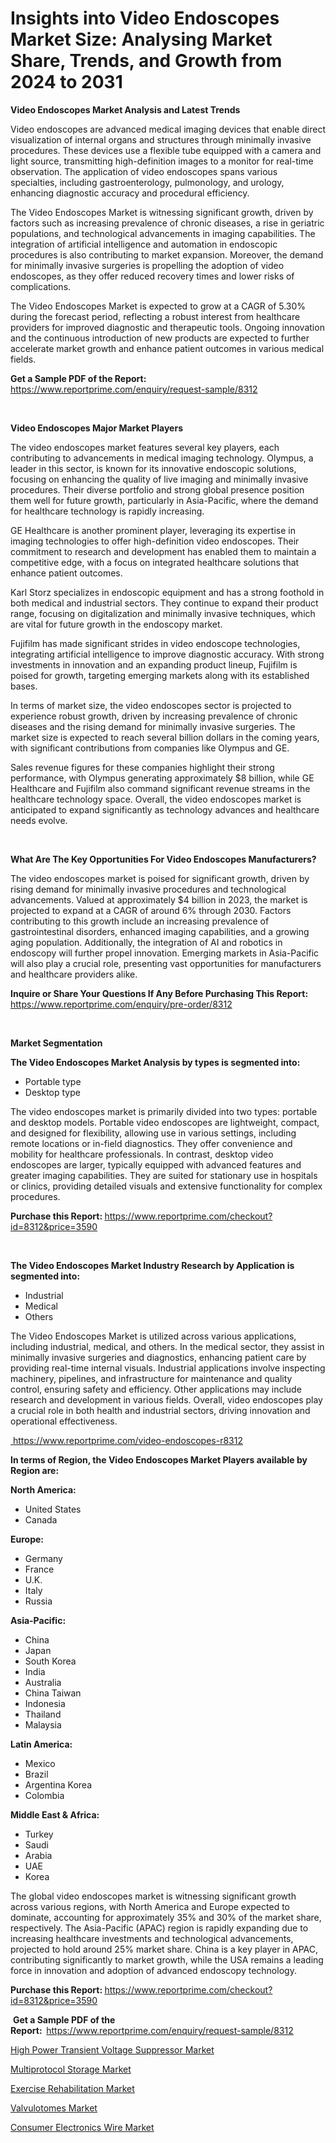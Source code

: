 <p><h1>Insights into Video Endoscopes Market Size: Analysing Market Share, Trends, and Growth from 2024 to 2031</h1></p><p><strong>Video Endoscopes Market Analysis and Latest Trends</strong></p>
<p><p>Video endoscopes are advanced medical imaging devices that enable direct visualization of internal organs and structures through minimally invasive procedures. These devices use a flexible tube equipped with a camera and light source, transmitting high-definition images to a monitor for real-time observation. The application of video endoscopes spans various specialties, including gastroenterology, pulmonology, and urology, enhancing diagnostic accuracy and procedural efficiency.</p><p>The Video Endoscopes Market is witnessing significant growth, driven by factors such as increasing prevalence of chronic diseases, a rise in geriatric populations, and technological advancements in imaging capabilities. The integration of artificial intelligence and automation in endoscopic procedures is also contributing to market expansion. Moreover, the demand for minimally invasive surgeries is propelling the adoption of video endoscopes, as they offer reduced recovery times and lower risks of complications.</p><p>The Video Endoscopes Market is expected to grow at a CAGR of 5.30% during the forecast period, reflecting a robust interest from healthcare providers for improved diagnostic and therapeutic tools. Ongoing innovation and the continuous introduction of new products are expected to further accelerate market growth and enhance patient outcomes in various medical fields.</p></p>
<p><strong>Get a Sample PDF of the Report:&nbsp;</strong> <a href="https://www.reportprime.com/enquiry/request-sample/8312?utm_campaign=1159&utm_medium=2&utm_source=Github&utm_content=ia&utm_term=02102024&utm_id=video-endoscopes">https://www.reportprime.com/enquiry/request-sample/8312</a></p>
<p>&nbsp;</p>
<p><strong>Video Endoscopes Major Market Players</strong></p>
<p><p>The video endoscopes market features several key players, each contributing to advancements in medical imaging technology. Olympus, a leader in this sector, is known for its innovative endoscopic solutions, focusing on enhancing the quality of live imaging and minimally invasive procedures. Their diverse portfolio and strong global presence position them well for future growth, particularly in Asia-Pacific, where the demand for healthcare technology is rapidly increasing.</p><p>GE Healthcare is another prominent player, leveraging its expertise in imaging technologies to offer high-definition video endoscopes. Their commitment to research and development has enabled them to maintain a competitive edge, with a focus on integrated healthcare solutions that enhance patient outcomes.</p><p>Karl Storz specializes in endoscopic equipment and has a strong foothold in both medical and industrial sectors. They continue to expand their product range, focusing on digitalization and minimally invasive techniques, which are vital for future growth in the endoscopy market.</p><p>Fujifilm has made significant strides in video endoscope technologies, integrating artificial intelligence to improve diagnostic accuracy. With strong investments in innovation and an expanding product lineup, Fujifilm is poised for growth, targeting emerging markets along with its established bases.</p><p>In terms of market size, the video endoscopes sector is projected to experience robust growth, driven by increasing prevalence of chronic diseases and the rising demand for minimally invasive surgeries. The market size is expected to reach several billion dollars in the coming years, with significant contributions from companies like Olympus and GE.</p><p>Sales revenue figures for these companies highlight their strong performance, with Olympus generating approximately $8 billion, while GE Healthcare and Fujifilm also command significant revenue streams in the healthcare technology space. Overall, the video endoscopes market is anticipated to expand significantly as technology advances and healthcare needs evolve.</p></p>
<p>&nbsp;</p>
<p><strong>What Are The Key Opportunities For Video Endoscopes Manufacturers?</strong></p>
<p><p>The video endoscopes market is poised for significant growth, driven by rising demand for minimally invasive procedures and technological advancements. Valued at approximately $4 billion in 2023, the market is projected to expand at a CAGR of around 6% through 2030. Factors contributing to this growth include an increasing prevalence of gastrointestinal disorders, enhanced imaging capabilities, and a growing aging population. Additionally, the integration of AI and robotics in endoscopy will further propel innovation. Emerging markets in Asia-Pacific will also play a crucial role, presenting vast opportunities for manufacturers and healthcare providers alike.</p></p>
<p><strong>Inquire or Share Your Questions If Any Before Purchasing This Report:</strong> <a href="https://www.reportprime.com/enquiry/pre-order/8312?utm_campaign=1159&utm_medium=2&utm_source=Github&utm_content=ia&utm_term=02102024&utm_id=video-endoscopes">https://www.reportprime.com/enquiry/pre-order/8312</a></p>
<p>&nbsp;</p>
<p><strong>Market Segmentation</strong></p>
<p><strong>The Video Endoscopes Market Analysis by types is segmented into:</strong></p>
<p><ul><li>Portable type</li><li>Desktop type</li></ul></p>
<p><p>The video endoscopes market is primarily divided into two types: portable and desktop models. Portable video endoscopes are lightweight, compact, and designed for flexibility, allowing use in various settings, including remote locations or in-field diagnostics. They offer convenience and mobility for healthcare professionals. In contrast, desktop video endoscopes are larger, typically equipped with advanced features and greater imaging capabilities. They are suited for stationary use in hospitals or clinics, providing detailed visuals and extensive functionality for complex procedures.</p></p>
<p><strong>Purchase this Report:&nbsp;</strong><a href="https://www.reportprime.com/checkout?id=8312&price=3590&utm_campaign=1159&utm_medium=2&utm_source=Github&utm_content=ia&utm_term=02102024&utm_id=video-endoscopes">https://www.reportprime.com/checkout?id=8312&price=3590</a></p>
<p>&nbsp;</p>
<p><strong>The Video Endoscopes Market Industry Research by Application is segmented into:</strong></p>
<p><ul><li>Industrial</li><li>Medical</li><li>Others</li></ul></p>
<p><p>The Video Endoscopes Market is utilized across various applications, including industrial, medical, and others. In the medical sector, they assist in minimally invasive surgeries and diagnostics, enhancing patient care by providing real-time internal visuals. Industrial applications involve inspecting machinery, pipelines, and infrastructure for maintenance and quality control, ensuring safety and efficiency. Other applications may include research and development in various fields. Overall, video endoscopes play a crucial role in both health and industrial sectors, driving innovation and operational effectiveness.</p></p>
<p><a href="https://www.reportprime.com/video-endoscopes-r8312?utm_campaign=1159&utm_medium=2&utm_source=Github&utm_content=ia&utm_term=02102024&utm_id=video-endoscopes">&nbsp;https://www.reportprime.com/video-endoscopes-r8312</a></p>
<p><strong>In terms of Region, the Video Endoscopes Market Players available by Region are:</strong></p>
<p>
    <p> <strong> North America: </strong>
        <ul>
            <li>United States</li>
            <li>Canada</li>
        </ul>
        </p> 
    <p> <strong> Europe: </strong>
        <ul>
            <li>Germany</li>
            <li>France</li>
            <li>U.K.</li>
            <li>Italy</li>
            <li>Russia</li>
        </ul>
        </p> 
    <p> <strong> Asia-Pacific: </strong>
        <ul>
            <li>China</li>
            <li>Japan</li>
            <li>South Korea</li>
            <li>India</li>
            <li>Australia</li>
            <li>China Taiwan</li>
            <li>Indonesia</li>
            <li>Thailand</li>
            <li>Malaysia</li>
        </ul>
        </p> 
    <p> <strong> Latin America: </strong>
        <ul>
            <li>Mexico</li>
            <li>Brazil</li>
            <li>Argentina Korea</li>
            <li>Colombia</li>
        </ul>
        </p> 
    <p> <strong> Middle East & Africa: </strong>
        <ul>
            <li>Turkey</li>
            <li>Saudi</li>
            <li>Arabia</li>
            <li>UAE</li>
            <li>Korea</li>
        </ul>
    </p>
    </p>
<p><p>The global video endoscopes market is witnessing significant growth across various regions, with North America and Europe expected to dominate, accounting for approximately 35% and 30% of the market share, respectively. The Asia-Pacific (APAC) region is rapidly expanding due to increasing healthcare investments and technological advancements, projected to hold around 25% market share. China is a key player in APAC, contributing significantly to market growth, while the USA remains a leading force in innovation and adoption of advanced endoscopy technology.</p></p>
<p><strong>Purchase this Report: </strong><a href="https://www.reportprime.com/checkout?id=8312&price=3590&utm_campaign=1159&utm_medium=2&utm_source=Github&utm_content=ia&utm_term=02102024&utm_id=video-endoscopes">https://www.reportprime.com/checkout?id=8312&price=3590</a></p>
<p>&nbsp;<strong>Get a Sample PDF of the Report:&nbsp;&nbsp;</strong><a href="https://www.reportprime.com/enquiry/request-sample/8312?utm_campaign=1159&utm_medium=2&utm_source=Github&utm_content=ia&utm_term=02102024&utm_id=video-endoscopes">https://www.reportprime.com/enquiry/request-sample/8312</a></p>
<p><strong></strong></p>
<p><p><a href="https://issuu.com/reportprime-2/docs/high-power-transient-voltage-suppre_4e14b3c1eac3ce?utm_campaign=1159&utm_medium=2&utm_source=Github&utm_content=ia&utm_term=02102024&utm_id=video-endoscopes">High Power Transient Voltage Suppressor Market</a></p><p><a href="https://www.linkedin.com/pulse/booming-multiprotocol-storage-market-sector-analysis-growth-fyfyf?utm_campaign=1159&utm_medium=2&utm_source=Github&utm_content=ia&utm_term=02102024&utm_id=video-endoscopes">Multiprotocol Storage Market</a></p><p><a href="https://www.linkedin.com/pulse/exercise-rehabilitation-market-size-share-competitive-landscape-ocwgf?utm_campaign=1159&utm_medium=2&utm_source=Github&utm_content=ia&utm_term=02102024&utm_id=video-endoscopes">Exercise Rehabilitation Market</a></p><p><a href="https://github.com/ChiragRP21/Market-Research-Report-List-6/blob/main/valvulotomes-market.md?utm_campaign=1159&utm_medium=2&utm_source=Github&utm_content=ia&utm_term=02102024&utm_id=video-endoscopes">Valvulotomes Market</a></p><p><a href="https://issuu.com/reportprime-2/docs/consumer-electronics-wire-market-si_443ddbd9c7fcc8?utm_campaign=1159&utm_medium=2&utm_source=Github&utm_content=ia&utm_term=02102024&utm_id=video-endoscopes">Consumer Electronics Wire Market</a></p></p>
